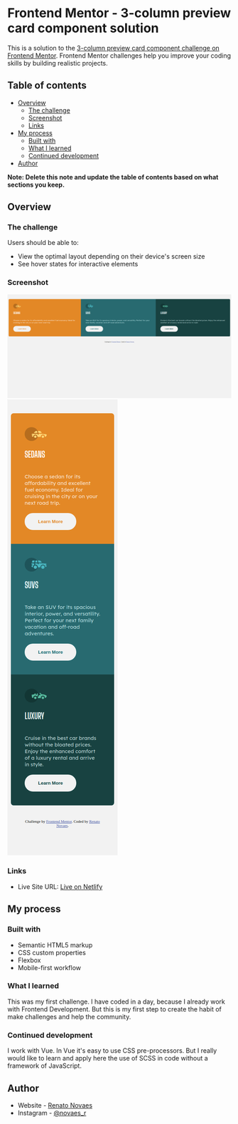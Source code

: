 # Frontend Mentor - 3-column preview card component solution

This is a solution to the [3-column preview card component challenge on Frontend Mentor](https://www.frontendmentor.io/challenges/3column-preview-card-component-pH92eAR2-). Frontend Mentor challenges help you improve your coding skills by building realistic projects. 

## Table of contents

- [Overview](#overview)
  - [The challenge](#the-challenge)
  - [Screenshot](#screenshot)
  - [Links](#links)
- [My process](#my-process)
  - [Built with](#built-with)
  - [What I learned](#what-i-learned)
  - [Continued development](#continued-development)
- [Author](#author)

**Note: Delete this note and update the table of contents based on what sections you keep.**

## Overview

### The challenge

Users should be able to:

- View the optimal layout depending on their device's screen size
- See hover states for interactive elements

### Screenshot

![](./assets/screenshots/desktop.png)
![](./assets/screenshots/mobile.png)

### Links

- Live Site URL: [Live on Netlify](https://elastic-swanson-8c86b9.netlify.app/)

## My process

### Built with

- Semantic HTML5 markup
- CSS custom properties
- Flexbox
- Mobile-first workflow

### What I learned

This was my first challenge. I have coded in a day, because I already work with Frontend Development. But this is my first step to create the habit of make challenges and help the community.

### Continued development

I work with Vue. In Vue it's easy to use CSS pre-processors. But I really would like to learn and apply here the use of SCSS in code without a framework of JavaScript.

## Author

- Website - [Renato Novaes](https://www.renatonovaes.dev)
- Instagram - [@novaes_r](https://www.instagram.com/novaes_r)
